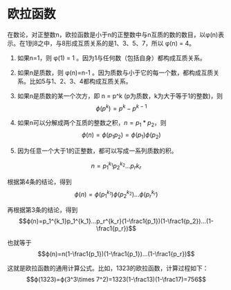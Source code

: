 # 欧拉函数

在数论，对正整数n，欧拉函数是小于n的正整数中与n互质的数的数目，以φ(n)表示。在1到8之中，与8形成互质关系的是1、3、5、7，所以 φ(n) = 4。

1. 如果n=1，则 φ(1) = 1 。因为1与任何数（包括自身）都构成互质关系。
2. 如果n是质数，则 φ(n)=n-1 。因为质数与小于它的每一个数，都构成互质关系。比如5与1、2、3、4都构成互质关系。
3. 如果n是质数的某一个次方，即 n = p^k (p为质数，k为大于等于1的整数)，则    
$$ϕ(p^k)=p^k-p^{k-1}$$

4. 如果n可以分解成两个互质的整数之积，$n=p_1*p_2$，则 
$$ϕ(n)= ϕ(p_1p_2)= ϕ(p_1) ϕ(p_2)$$

5. 因为任意一个大于1的正整数，都可以写成一系列质数的积。

$$n=p_1^{k_1}p_2^{k_2}...p_r{k_r}$$

根据第4条的结论，得到
$$ϕ(n)= ϕ(p_1^{k_1})ϕ(p_2^{k_2})...ϕ(p_r^{k_r})$$

再根据第3条的结论，得到
$$ϕ(n)=p_1^{k_1}p_1^{k_1}...p_r^{k_r}(1-\frac1{p_1})(1-\frac1{p_2})...(1-\frac1{p_r})$$

也就等于$$ϕ(n)=n(1-\frac1{p_1})(1-\frac1{p_1})...(1-\frac1{p_r})$$

这就是欧拉函数的通用计算公式。比如，1323的欧拉函数，计算过程如下：$$ϕ(1323)=ϕ(3^3\times 7^2)=1323(1-\frac13)(1-\frac17)=756$$